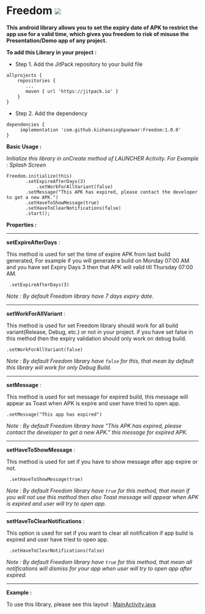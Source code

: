 # Freedom [![](https://jitpack.io/v/kishansinghpanwar/Freedom.svg)](https://jitpack.io/#kishansinghpanwar/Freedom )
**This android library allows you to set the expiry date of APK to restrict the app use for a valid time, which gives you freedom to risk of misuse the Presentation/Demo app of any project.**

 **To add this Library in your project :**
 - Step 1. Add the JitPack repository to your build file
    
    
```
allprojects {
    repositories {
       ...
       maven { url 'https://jitpack.io' }
    }
}
 ```  
 
 - Step 2. Add the dependency
 ```
dependencies {
      implementation 'com.github.kishansinghpanwar:Freedom:1.0.0'
}
 ```  
**Basic Usage :**

*Initialize this library in onCreate method of LAUNCHER Activity.
For Example : Splash Screen*

    Freedom.initialize(this)
		   .setExpireAfterDays(3)
	           .setWorkForAllVariant(false)
		   .setMessage("This APK has expired, please contact the developer to get a new APK.")
		   .setHaveToShowMessage(true)
		   .setHaveToClearNotifications(false)
		   .start();



**Properties :**
***
**setExpireAfterDays** :

This method is used for set the time of expire APK from last build generated, 
For example if you will generate a build on Monday 07:00 AM and you have set Expiry Days 3 then that APK will valid till Thursday 07:00 AM. 

     .setExpireAfterDays(3)
*Note : By default Freedom library have 7 days expiry date.* 
***
 **setWorkForAllVariant** : 
 
 This method is used for set Freedom library should work for all build variant(Release, Debug, etc.) or not in your project. if you have set false in this method then the expiry validation should only work on debug build. 
 

    .setWorkForAllVariant(false)

*Note : By default Freedom library have `false` for this, that mean by default this library will work for only Debug Build.* 
***
**setMessage** :

This method is used for set message for expired build, this message will appear as Toast when APK is expire and user have tried to open app.

    .setMessage("This app has expired")
   
*Note : By default Freedom library have *"This APK has expired, please contact the developer to get a new APK."* this message for expired APK.*
***
**setHaveToShowMessage** :

This method is used for set if you have to show message after app expire or not. 

     .setHaveToShowMessage(true)

*Note : By default Freedom library have `true` for this method, that mean if you will not use this method then also Toast message will appear when APK is expired and user will try to open app.*
***
**setHaveToClearNotifications** :

This option  is used for set if you want to clear all notification if app build is expired and user have tried to open app.

     .setHaveToClearNotifications(false)
     
*Note : By default Freedom library have `true` for this method, that mean all notifications will dismiss for your app when user will try to open app after expired.* 
***
**Example :**

To use this library, please see this layout  : 
[MainActivity.java](https://github.com/kishansinghpanwar/Freedom/blob/master/app/src/main/java/com/app/freedomexample/MainActivity.java)
